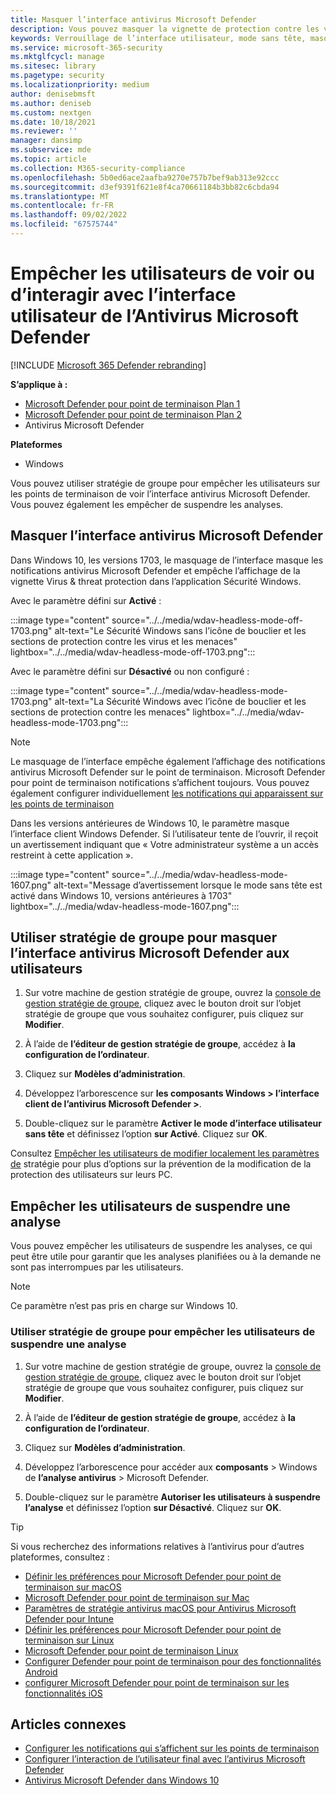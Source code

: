 ```yaml
---
title: Masquer l’interface antivirus Microsoft Defender
description: Vous pouvez masquer la vignette de protection contre les virus et les menaces dans l’application Sécurité Windows.
keywords: Verrouillage de l’interface utilisateur, mode sans tête, masquer l’application, masquer les paramètres, masquer l’interface
ms.service: microsoft-365-security
ms.mktglfcycl: manage
ms.sitesec: library
ms.pagetype: security
ms.localizationpriority: medium
author: denisebmsft
ms.author: deniseb
ms.custom: nextgen
ms.date: 10/18/2021
ms.reviewer: ''
manager: dansimp
ms.subservice: mde
ms.topic: article
ms.collection: M365-security-compliance
ms.openlocfilehash: 5b0ed6ace2aafba9270e757b7bef9ab313e92ccc
ms.sourcegitcommit: d3ef9391f621e8f4ca70661184b3bb82c6cbda94
ms.translationtype: MT
ms.contentlocale: fr-FR
ms.lasthandoff: 09/02/2022
ms.locfileid: "67575744"
---
```

# <a name="prevent-users-from-seeing-or-interacting-with-the-microsoft-defender-antivirus-user-interface"></a>Empêcher les utilisateurs de voir ou d’interagir avec l’interface utilisateur de l’Antivirus Microsoft Defender

[!INCLUDE [Microsoft 365 Defender rebranding](../../includes/microsoft-defender.md)]


**S’applique à :**
- [Microsoft Defender pour point de terminaison Plan 1](https://go.microsoft.com/fwlink/p/?linkid=2154037)
- [Microsoft Defender pour point de terminaison Plan 2](https://go.microsoft.com/fwlink/p/?linkid=2154037)
- Antivirus Microsoft Defender

**Plateformes**
- Windows

Vous pouvez utiliser stratégie de groupe pour empêcher les utilisateurs sur les points de terminaison de voir l’interface antivirus Microsoft Defender. Vous pouvez également les empêcher de suspendre les analyses.

## <a name="hide-the-microsoft-defender-antivirus-interface"></a>Masquer l’interface antivirus Microsoft Defender

Dans Windows 10, les versions 1703, le masquage de l’interface masque les notifications antivirus Microsoft Defender et empêche l’affichage de la vignette Virus & threat protection dans l’application Sécurité Windows.

Avec le paramètre défini sur **Activé** :

:::image type="content" source="../../media/wdav-headless-mode-off-1703.png" alt-text="Le Sécurité Windows sans l’icône de bouclier et les sections de protection contre les virus et les menaces" lightbox="../../media/wdav-headless-mode-off-1703.png":::

Avec le paramètre défini sur **Désactivé** ou non configuré :

:::image type="content" source="../../media/wdav-headless-mode-1703.png" alt-text="La Sécurité Windows avec l’icône de bouclier et les sections de protection contre les menaces" lightbox="../../media/wdav-headless-mode-1703.png":::

> [!NOTE]
> Le masquage de l’interface empêche également l’affichage des notifications antivirus Microsoft Defender sur le point de terminaison. Microsoft Defender pour point de terminaison notifications s’affichent toujours. Vous pouvez également configurer individuellement [les notifications qui apparaissent sur les points de terminaison](configure-notifications-microsoft-defender-antivirus.md)

Dans les versions antérieures de Windows 10, le paramètre masque l’interface client Windows Defender. Si l’utilisateur tente de l’ouvrir, il reçoit un avertissement indiquant que « Votre administrateur système a un accès restreint à cette application ».

:::image type="content" source="../../media/wdav-headless-mode-1607.png" alt-text="Message d’avertissement lorsque le mode sans tête est activé dans Windows 10, versions antérieures à 1703" lightbox="../../media/wdav-headless-mode-1607.png":::

## <a name="use-group-policy-to-hide-the-microsoft-defender-antivirus-interface-from-users"></a>Utiliser stratégie de groupe pour masquer l’interface antivirus Microsoft Defender aux utilisateurs

1. Sur votre machine de gestion stratégie de groupe, ouvrez la [console de gestion stratégie de groupe](/previous-versions/windows/desktop/gpmc/group-policy-management-console-portal), cliquez avec le bouton droit sur l’objet stratégie de groupe que vous souhaitez configurer, puis cliquez sur **Modifier**.

2. À l’aide de **l’éditeur de gestion stratégie de groupe**, accédez à **la configuration de l’ordinateur**.

3. Cliquez sur **Modèles d’administration**.

4. Développez l’arborescence sur **les composants Windows > l’interface client de l’antivirus Microsoft Defender >**.

5. Double-cliquez sur le paramètre **Activer le mode d’interface utilisateur sans tête** et définissez l’option **sur Activé**. Cliquez sur **OK**.

Consultez [Empêcher les utilisateurs de modifier localement les paramètres de](configure-local-policy-overrides-microsoft-defender-antivirus.md) stratégie pour plus d’options sur la prévention de la modification de la protection des utilisateurs sur leurs PC.

## <a name="prevent-users-from-pausing-a-scan"></a>Empêcher les utilisateurs de suspendre une analyse

Vous pouvez empêcher les utilisateurs de suspendre les analyses, ce qui peut être utile pour garantir que les analyses planifiées ou à la demande ne sont pas interrompues par les utilisateurs.

> [!NOTE]
> Ce paramètre n’est pas pris en charge sur Windows 10.

### <a name="use-group-policy-to-prevent-users-from-pausing-a-scan"></a>Utiliser stratégie de groupe pour empêcher les utilisateurs de suspendre une analyse

1. Sur votre machine de gestion stratégie de groupe, ouvrez la [console de gestion stratégie de groupe](/previous-versions/windows/desktop/gpmc/group-policy-management-console-portal), cliquez avec le bouton droit sur l’objet stratégie de groupe que vous souhaitez configurer, puis cliquez sur **Modifier**.

2. À l’aide de **l’éditeur de gestion stratégie de groupe**, accédez à **la configuration de l’ordinateur**.

3. Cliquez sur **Modèles d’administration**.

4. Développez l’arborescence pour accéder aux **composants** \> Windows de **l’analyse antivirus** \> Microsoft Defender.

5. Double-cliquez sur le paramètre **Autoriser les utilisateurs à suspendre l’analyse** et définissez l’option **sur Désactivé**. Cliquez sur **OK**.

> [!TIP]
> Si vous recherchez des informations relatives à l’antivirus pour d’autres plateformes, consultez :
> - [Définir les préférences pour Microsoft Defender pour point de terminaison sur macOS](mac-preferences.md)
> - [Microsoft Defender pour point de terminaison sur Mac](microsoft-defender-endpoint-mac.md)
> - [Paramètres de stratégie antivirus macOS pour Antivirus Microsoft Defender pour Intune](/mem/intune/protect/antivirus-microsoft-defender-settings-macos)
> - [Définir les préférences pour Microsoft Defender pour point de terminaison sur Linux](linux-preferences.md)
> - [Microsoft Defender pour point de terminaison Linux](microsoft-defender-endpoint-linux.md)
> - [Configurer Defender pour point de terminaison pour des fonctionnalités Android](android-configure.md)
> - [configurer Microsoft Defender pour point de terminaison sur les fonctionnalités iOS](ios-configure-features.md)

## <a name="related-articles"></a>Articles connexes

- [Configurer les notifications qui s’affichent sur les points de terminaison](configure-notifications-microsoft-defender-antivirus.md)
- [Configurer l’interaction de l’utilisateur final avec l’antivirus Microsoft Defender](configure-end-user-interaction-microsoft-defender-antivirus.md)
- [Antivirus Microsoft Defender dans Windows 10](microsoft-defender-antivirus-in-windows-10.md)
